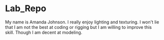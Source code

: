 # Lab_Repo

My name is Amanda Johnson. I really enjoy lighting and texturing.
I won't lie that I am not the best at coding or rigging but I am willing to improve this skill.
Though I am decent at modeling.